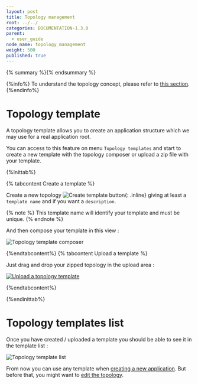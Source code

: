 ```yaml
---
layout: post
title: Topology management
root: ../../
categories: DOCUMENTATION-1.3.0
parent:
  - user_guide
node_name: topology_management
weight: 500
published: true
---
```




{% summary %}{% endsummary %}

{%info%}
To understand the topology concept, please refer to [this section](#/documentation/1.3.0/concepts/topologies.html).
{%endinfo%}

# Topology template

A topology template allows you to create an application structure which we may use
for a real application root.

You can access to this feature on menu `Topology templates` and start to create
a new template with the topology composer or upload a zip file with your template.

{%inittab%}

{% tabcontent Create a template %}

Create a new topology ![Create template button](../../images/user_guide/user_guide_topology_template_new.png){: .inline} giving at least a
`template name` and if you want a `description`.

{% note %}
This template name will identify your template and must be unique.
{% endnote %}

And then compose your template in this view :

![Topology template composer](../../images/user_guide/user_guide_topology_template_composer.png)

{%endtabcontent%}
{% tabcontent Upload a template %}

Just drag and drop your zipped topology in the upload area :

[![Upload a topology template](../../images/user_guide/user_guide_topology_template.png)](../../images/user_guide/user_guide_topology_template.png)

{%endtabcontent%}

{%endinittab%}

# Topology templates list

Once you have created / uploaded a template you should be able to see it in the template list :

![Topology template list](../../images/user_guide/user_guide_topology_template_list.png)

From now you can use any template when [creating a new application](#/documentation/1.3.0/user_guide/application_management.html). But before that, you might want to  [edit the topology](#/documentation/1.3.0/user_guide/topology_edition.html).
